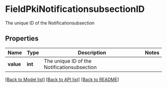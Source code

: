 # FieldPkiNotificationsubsectionID

The unique ID of the Notificationsubsection

## Properties
Name | Type | Description | Notes
------------ | ------------- | ------------- | -------------
**value** | **int** | The unique ID of the Notificationsubsection | 

[[Back to Model list]](../README.md#documentation-for-models) [[Back to API list]](../README.md#documentation-for-api-endpoints) [[Back to README]](../README.md)


